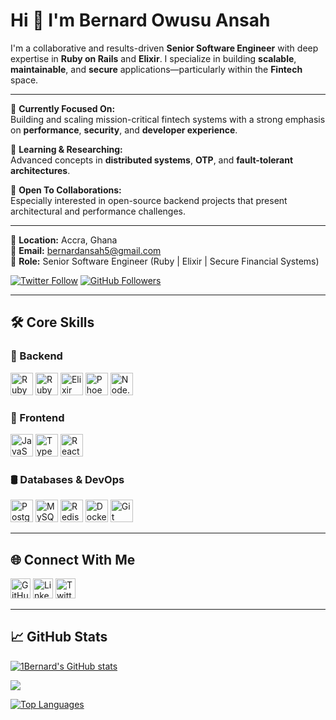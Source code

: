 # Hi 👋 I'm Bernard Owusu Ansah

I'm a collaborative and results-driven **Senior Software Engineer** with deep expertise in **Ruby on Rails** and **Elixir**. I specialize in building **scalable**, **maintainable**, and **secure** applications—particularly within the **Fintech** space.

---

🚀 **Currently Focused On:**  
Building and scaling mission-critical fintech systems with a strong emphasis on **performance**, **security**, and **developer experience**.

🧠 **Learning & Researching:**  
Advanced concepts in **distributed systems**, **OTP**, and **fault-tolerant architectures**.

🤝 **Open To Collaborations:**  
Especially interested in open-source backend projects that present architectural and performance challenges.

---

📍 **Location:** Accra, Ghana  
📧 **Email:** [bernardansah5@gmail.com](mailto:bernardansah5@gmail.com)  
💼 **Role:** Senior Software Engineer (Ruby | Elixir | Secure Financial Systems)  

[![Twitter Follow](https://img.shields.io/twitter/follow/1BenAnsah?label=Follow%20me&style=for-the-badge&logo=twitter&color=0891b2&labelColor=1c1917)](https://twitter.com/1BenAnsah)
[![GitHub Followers](https://img.shields.io/github/followers/1Bernard?logo=github&style=for-the-badge&color=0891b2&labelColor=1c1917)](https://github.com/1Bernard)

---

## 🛠 Core Skills

### 🧩 Backend
<p align="left">
  <a href="https://www.ruby-lang.org/en/" target="_blank"><img src="https://cdn.jsdelivr.net/gh/devicons/devicon/icons/ruby/ruby-original.svg" width="36" height="36" alt="Ruby"/></a>
  <a href="https://rubyonrails.org/" target="_blank"><img src="https://cdn.jsdelivr.net/gh/devicons/devicon/icons/rails/rails-plain-wordmark.svg" width="36" height="36" alt="Ruby on Rails"/></a>
  <a href="https://elixir-lang.org/" target="_blank"><img src="https://cdn.jsdelivr.net/gh/devicons/devicon/icons/elixir/elixir-original.svg" width="36" height="36" alt="Elixir"/></a>
  <a href="https://www.phoenixframework.org/" target="_blank"><img src="https://upload.wikimedia.org/wikipedia/commons/5/5e/Phoenix_logo.png" width="36" height="36" alt="Phoenix"/></a>
  <a href="https://nodejs.org/" target="_blank"><img src="https://cdn.jsdelivr.net/gh/devicons/devicon/icons/nodejs/nodejs-original.svg" width="36" height="36" alt="Node.js"/></a>
</p>

### 🎨 Frontend
<p align="left">
  <a href="https://developer.mozilla.org/en-US/docs/Web/JavaScript" target="_blank"><img src="https://cdn.jsdelivr.net/gh/devicons/devicon/icons/javascript/javascript-original.svg" width="36" height="36" alt="JavaScript"/></a>
  <a href="https://www.typescriptlang.org/" target="_blank"><img src="https://cdn.jsdelivr.net/gh/devicons/devicon/icons/typescript/typescript-original.svg" width="36" height="36" alt="TypeScript"/></a>
  <a href="https://reactjs.org/" target="_blank"><img src="https://cdn.jsdelivr.net/gh/devicons/devicon/icons/react/react-original.svg" width="36" height="36" alt="React"/></a>
</p>

### 🛢 Databases & DevOps
<p align="left">
  <a href="https://www.postgresql.org/" target="_blank"><img src="https://cdn.jsdelivr.net/gh/devicons/devicon/icons/postgresql/postgresql-original.svg" width="36" height="36" alt="PostgreSQL"/></a>
  <a href="https://www.mysql.com/" target="_blank"><img src="https://cdn.jsdelivr.net/gh/devicons/devicon/icons/mysql/mysql-original.svg" width="36" height="36" alt="MySQL"/></a>
  <a href="https://redis.io/" target="_blank"><img src="https://cdn.jsdelivr.net/gh/devicons/devicon/icons/redis/redis-original.svg" width="36" height="36" alt="Redis"/></a>
  <a href="https://www.docker.com/" target="_blank"><img src="https://cdn.jsdelivr.net/gh/devicons/devicon/icons/docker/docker-original.svg" width="36" height="36" alt="Docker"/></a>
  <a href="https://git-scm.com/" target="_blank"><img src="https://cdn.jsdelivr.net/gh/devicons/devicon/icons/git/git-original.svg" width="36" height="36" alt="Git"/></a>
</p>

---

## 🌐 Connect With Me
<p align="left">
  <a href="https://github.com/1Bernard" target="_blank"><img src="https://cdn.jsdelivr.net/gh/devicons/devicon/icons/github/github-original.svg" width="32" height="32" alt="GitHub"/></a>
  <a href="https://www.linkedin.com/in/bernard-owusu-ansah/" target="_blank"><img src="https://cdn.jsdelivr.net/gh/devicons/devicon/icons/linkedin/linkedin-original.svg" width="32" height="32" alt="LinkedIn"/></a>
  <a href="https://twitter.com/1BenAnsah" target="_blank"><img src="https://cdn.jsdelivr.net/gh/devicons/devicon/icons/twitter/twitter-original.svg" width="32" height="32" alt="Twitter"/></a>
</p>

---

## 📈 GitHub Stats

<p align="left">
  <a href="http://www.github.com/1Bernard"><img src="https://github-readme-stats.vercel.app/api?username=1Bernard&show_icons=true&count_private=true&title_color=0891b2&text_color=ffffff&icon_color=0891b2&bg_color=1c1917&hide_border=true" alt="1Bernard's GitHub stats" /></a>
</p>

<p align="left">
  <a href="http://www.github.com/1Bernard"><img src="https://github-readme-streak-stats.herokuapp.com/?user=1Bernard&stroke=ffffff&background=1c1917&ring=0891b2&fire=0891b2&currStreakNum=ffffff&currStreakLabel=0891b2&sideNums=ffffff&sideLabels=ffffff&dates=ffffff&hide_border=true" /></a>
</p>

<p align="left">
  <a href="https://github.com/1Bernard"><img src="https://github-readme-stats.vercel.app/api/top-langs/?username=1Bernard&langs_count=10&title_color=0891b2&text_color=ffffff&icon_color=0891b2&bg_color=1c1917&hide_border=true&locale=en&custom_title=Top%20Languages" alt="Top Languages" /></a>
</p>
